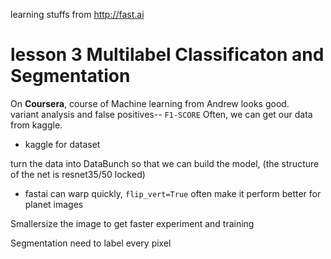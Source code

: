 learning stuffs from http://fast.ai
# lesson 3 Multilabel Classificaton and Segmentation
On **Coursera**, course of Machine learning from Andrew looks good.  
variant analysis and false positives-- `F1-SCORE` 
Often, we can get our data from kaggle.
* kaggle for dataset

turn the data into DataBunch so that we can build the model, (the structure of the net is resnet35/50 locked)

* fastai can warp quickly, `flip_vert=True` often make it perform better for planet images

Smallersize the image to get faster experiment and training  

Segmentation need to label every pixel
